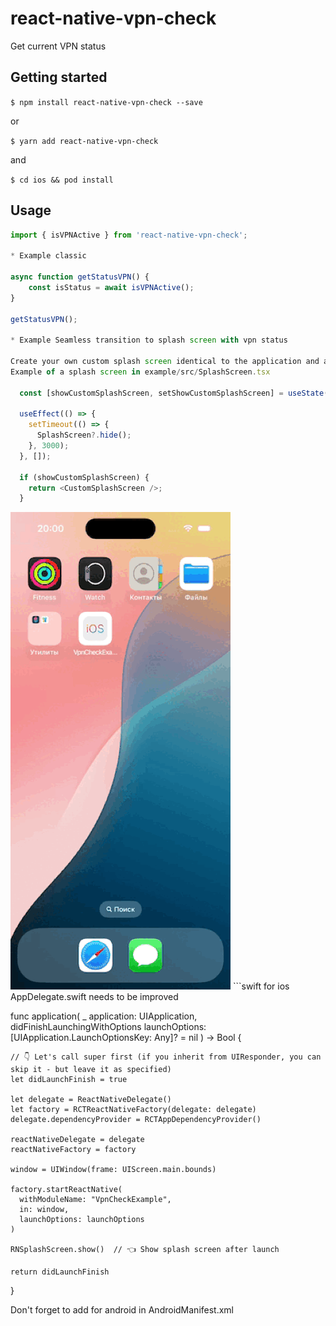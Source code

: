 # react-native-vpn-check

Get current VPN status

## Getting started

`$ npm install react-native-vpn-check --save`

or 

`$ yarn add react-native-vpn-check`

and 

`$ cd ios && pod install`


## Usage
```javascript
import { isVPNActive } from 'react-native-vpn-check';

* Example classic

async function getStatusVPN() {
    const isStatus = await isVPNActive();
}

getStatusVPN();

* Example Seamless transition to splash screen with vpn status

Create your own custom splash screen identical to the application and add the status to the desired location
Example of a splash screen in example/src/SplashScreen.tsx

  const [showCustomSplashScreen, setShowCustomSplashScreen] = useState(false);

  useEffect(() => {
    setTimeout(() => {
      SplashScreen?.hide();
    }, 3000);
  }, []);

  if (showCustomSplashScreen) {
    return <CustomSplashScreen />;
  }

```
<img src="https://github.com/dpenkin/react-native-vpn-check/blob/main/example.gif">
```swift
for ios AppDelegate.swift needs to be improved

  func application(
    _ application: UIApplication,
    didFinishLaunchingWithOptions launchOptions: [UIApplication.LaunchOptionsKey: Any]? = nil
  ) -> Bool {

    // 👇 Let's call super first (if you inherit from UIResponder, you can skip it - but leave it as specified)
    let didLaunchFinish = true

    let delegate = ReactNativeDelegate()
    let factory = RCTReactNativeFactory(delegate: delegate)
    delegate.dependencyProvider = RCTAppDependencyProvider()

    reactNativeDelegate = delegate
    reactNativeFactory = factory

    window = UIWindow(frame: UIScreen.main.bounds)

    factory.startReactNative(
      withModuleName: "VpnCheckExample",
      in: window,
      launchOptions: launchOptions
    )

    RNSplashScreen.show()  // 👈 Show splash screen after launch

    return didLaunchFinish
  }

  Don't forget to add <uses-permission android:name="android.permission.ACCESS_NETWORK_STATE" /> for android in AndroidManifest.xml

```
